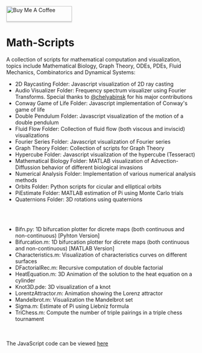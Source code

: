  <a href="https://www.buymeacoffee.com/BambooFlower" target="_blank"><img src="https://www.buymeacoffee.com/assets/img/custom_images/orange_img.png" alt="Buy Me A Coffee" style="height: 41px !important;width: 174px !important;box-shadow: 0px 3px 2px 0px rgba(190, 190, 190, 0.5) !important;-webkit-box-shadow: 0px 3px 2px 0px rgba(190, 190, 190, 0.5) !important;" ></a> 


# Math-Scripts

A collection of scripts for mathematical computation and visualization, topics include Mathematical Biology, Graph Theory, 
ODEs, PDEs, Fluid Mechanics, Combinatorics and Dynamical Systems:

- 2D Raycasting Folder: Javascript visualization of 2D ray casting
- Audio Visualizer Folder: Frequency spectrum visualizer using Fourier Transforms. Special thanks to [@chelyabinsk](https://github.com/chelyabinsk) for his major contributions
- Conway Game of Life Folder: Javascript implementation of Conway's game of life
- Double Pendulum Folder: Javascript visualization of the motion of a double pendulum
- Fluid Flow Folder: Collection of fluid flow (both viscous and inviscid) visualizations
- Fourier Series Folder: Javascript visualization of Fourier series 
- Graph Theory Folder: Collection of scripts for Graph Theory
- Hypercube Folder: Javascript visualization of the hypercube (Tesseract)
- Mathematical Biology Folder: MATLAB visualization of Advection-Diffussion behavior of different biological invasions 
- Numerical Analysis Folder: Implementation of various numerical analysis methods
- Orbits Folder: Python scripts for cicular and elliptical orbits
- PiEstimate Folder: MATLAB estimation of Pi using Monte Carlo trials
- Quaternions Folder: 3D rotations using quaternions 

<br/><br/>
- Bifn.py: 1D bifurcation plotter for dicrete maps (both continuous and non-continuous) [Pyhton Version]
- Bifurcation.m: 1D bifurcation plotter for dicrete maps (both continuous and non-continuous) [MATLAB Version]
- Characteristics.m: Visualization of characteristics curves on different surfaces
- DFactorialRec.m: Recursive computation of double factorial
- HeatEquation.m: 3D Animation of the solution to the heat equation on a cylinder
- Knot3D.pde: 3D visualization of a knot 
- LorentzAttractor.m: Animation showing the Lorenz attractor 
- Mandelbrot.m: Visualization the Mandelbrot set
- Sigma.m: Estimate of Pi using Liebniz formula
- TriChess.m: Compute the number of triple pairings in a triple chess tournament

<br/><br/>
The  JavaScript code can be viewed [here](https://bambooflower.github.io/Math-Scripts/)


